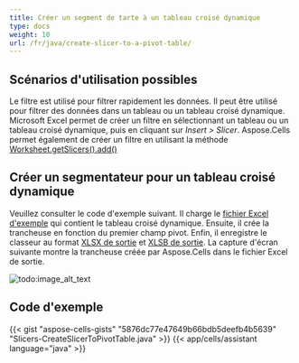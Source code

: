 ```yaml
---
title: Créer un segment de tarte à un tableau croisé dynamique
type: docs
weight: 10
url: /fr/java/create-slicer-to-a-pivot-table/
---
```


## **Scénarios d'utilisation possibles**
Le filtre est utilisé pour filtrer rapidement les données. Il peut être utilisé pour filtrer des données dans un tableau ou un tableau croisé dynamique. Microsoft Excel permet de créer un filtre en sélectionnant un tableau ou un tableau croisé dynamique, puis en cliquant sur *Insert > Slicer*. Aspose.Cells permet également de créer un filtre en utilisant la méthode [Worksheet.getSlicers().add()](https://reference.aspose.com/cells/java/com.aspose.cells/slicercollection#add-com.aspose.cells.PivotTable-int-int-com.aspose.cells.PivotField-) 
## **Créer un segmentateur pour un tableau croisé dynamique**
Veuillez consulter le code d'exemple suivant. Il charge le [fichier Excel d'exemple](67338498.xlsx) qui contient le tableau croisé dynamique. Ensuite, il crée la trancheuse en fonction du premier champ pivot. Enfin, il enregistre le classeur au format [XLSX de sortie](67338497.xlsx) et [XLSB de sortie](67338496.xlsb). La capture d'écran suivante montre la trancheuse créée par Aspose.Cells dans le fichier Excel de sortie.

![todo:image_alt_text](create-slicer-to-a-pivot-table_1.png)
## **Code d'exemple**
{{< gist "aspose-cells-gists" "5876dc77e47649b66bdb5deefb4b5639" "Slicers-CreateSlicerToPivotTable.java" >}}
{{< app/cells/assistant language="java" >}}
